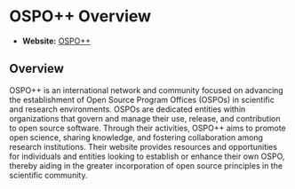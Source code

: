 # OSPO++ Overview

- **Website:** [OSPO++](https://ospoplusplus.com/)

## Overview

OSPO++ is an international network and community focused on advancing the establishment of Open Source Program Offices (OSPOs) in scientific and research environments. OSPOs are dedicated entities within organizations that govern and manage their use, release, and contribution to open source software. Through their activities, OSPO++ aims to promote open science, sharing knowledge, and fostering collaboration among research institutions. Their website provides resources and opportunities for individuals and entities looking to establish or enhance their own OSPO, thereby aiding in the greater incorporation of open source principles in the scientific community.
